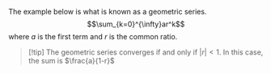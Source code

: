 The example below is what is known as a geometric series.
$$\sum_{k=0}^{\infty}ar^k$$
where $a$ is the first term and $r$ is the common ratio.

>[!tip] The geometric series converges if and only if $|r|<1$. In this case, the sum is $\frac{a}{1-r}$

